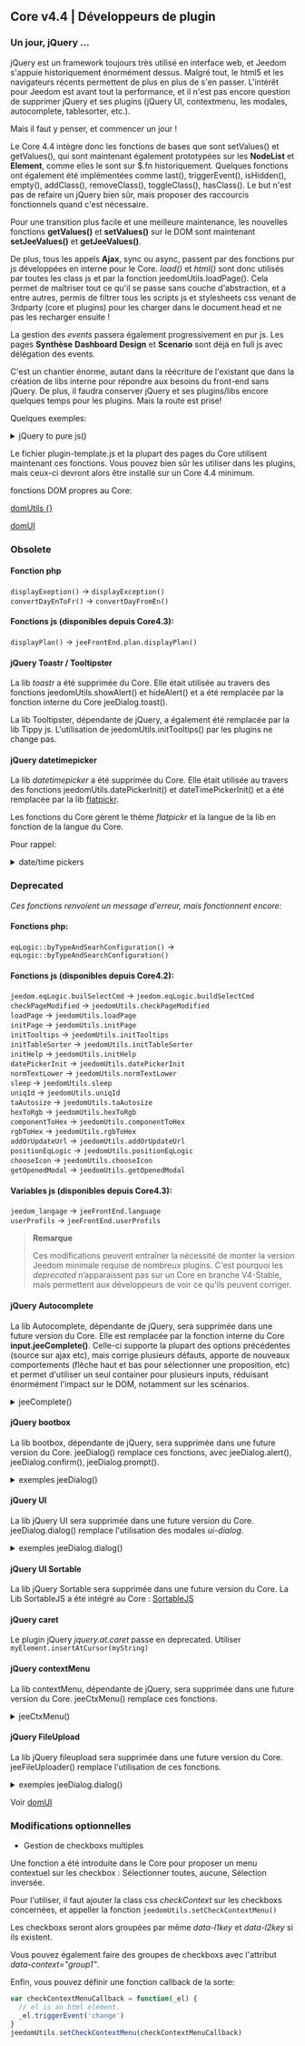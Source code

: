 ## Core v4.4 | Développeurs de plugin

### Un jour, jQuery ...

jQuery est un framework toujours très utilisé en interface web, et Jeedom s'appuie historiquement énormément dessus. Malgré tout, le html5 et les navigateurs récents permettent de plus en plus de s'en passer. L'intérêt pour Jeedom est avant tout la performance, et il n'est pas encore question de supprimer jQuery et ses plugins (jQuery UI, contextmenu, les modales, autocomplete, tablesorter, etc.).

Mais il faut y penser, et commencer un jour !

Le Core 4.4 intègre donc les fonctions de bases que sont setValues() et getValues(), qui sont maintenant également prototypées sur les **NodeList** et **Element**, comme elles le sont sur $.fn historiquement. Quelques fonctions ont également été implémentées comme last(), triggerEvent(), isHidden(), empty(), addClass(),  removeClass(), toggleClass(), hasClass(). Le but n'est pas de refaire un jQuery bien sûr, mais proposer des raccourcis fonctionnels quand c'est nécessaire.

Pour une transition plus facile et une meilleure maintenance, les nouvelles fonctions **getValues()** et **setValues()** sur le DOM sont maintenant **setJeeValues()** et **getJeeValues()**.

De plus, tous les appels **Ajax**, sync ou async, passent par des fonctions pur js développées en interne pour le Core. *load()* et *html()* sont donc utilisés par toutes les class js et par la fonction jeedomUtils.loadPage(). Cela permet de maîtriser tout ce qu'il se passe sans couche d'abstraction, et a entre autres, permis de filtrer tous les scripts js et stylesheets css venant de 3rdparty (core et plugins) pour les charger dans le document.head et ne pas les recharger ensuite !

La gestion des *events* passera également progressivement en pur js. Les pages **Synthèse** **Dashboard** **Design** et **Scenario** sont déjà en full js avec délégation des events.

C'est un chantier énorme, autant dans la réécriture de l'existant que dans la création de libs interne pour répondre aux besoins du front-end sans jQuery. De plus, il faudra conserver jQuery et ses plugins/libs encore quelques temps pour les plugins. Mais la route est prise!

Quelques exemples:

<details>

  <summary markdown="span">jQuery to pure js()</summary>

  ~~~ js
  {% raw %}
  //jQuery:
  $('#table_objectSummary tbody').append(tr)
  $('#table_objectSummary tbody tr').last().setValues(_summary, '.objectSummaryAttr')

  //Pure js:
  document.querySelector('#table_objectSummary tbody').insertAdjacentHTML('beforeend', tr)
  document.querySelectorAll('#table_objectSummary tbody tr').last().setJeeValues(_summary, '.objectSummaryAttr')

  //jQuery:
  var eqId = $('.eqLogicAttr[data-l1key=id]').value()
  var config = $('#config').getValues('.configKey')[0]
  var expression = $(this).closest('.actionOnMessage').getValues('.expressionAttr')

  //Pure js:
  var eqId = document.querySelector('.eqLogicAttr[data-l1key="id"]').jeeValue()
  var config = document.getElementById('config').getJeeValues('.configKey')[0]
  var expression = this.closest('.actionOnMessage').getJeeValues('.expressionAttr')

  //jQuery:
  addMyTr: function(_data) {
    var tr = '<tr>'
    tr += '<td>'
    tr += '</td>'
    tr += '</tr>'
    let newRow = $(tr)
    newRow.setValues(data, '.mytrDataAttr')
    $('#table_stuff tbody').append(newRow)
    //return newRow
  }

  //Pure js:
  addMyTr: function(_data) {
    var tr = '<tr>'
    tr += '<td>'
    tr += '</td>'
    tr += '</tr>'
    let newRow = document.createElement('tr')
    newRow.innerHTML = tr
    newRow.setJeeValues(_data, '.mytrDataAttr')
    document.getElementById('table_stuff').querySelector('tbody').appendChild(newRow)
    //return newRow
  }

  //jQuery:
  $(function(){
    console.log('Dom ready!')
  })

  //Core js:
  domUtils(function(){
    console.log('Dom ready!')
  })

  {% endraw %}
  ~~~

</details>

Le fichier plugin-template.js et la plupart des pages du Core utilisent maintenant ces fonctions. Vous pouvez bien sûr les utiliser dans les plugins, mais ceux-ci devront alors être installé sur un Core 4.4 minimum.

fonctions DOM propres au Core:

[domUtils {}](https://github.com/jeedom/core/blob/alpha/core/dom/dom.utils.js)

[domUI](https://github.com/jeedom/core/blob/alpha/core/dom/dom.ui.js)



### Obsolete

#### Fonction php

`displayExeption()` -> `displayException()`  
`convertDayEnToFr()` -> `convertDayFromEn()`

#### Fonctions js (disponibles depuis Core4.3):

`displayPlan()` -> `jeeFrontEnd.plan.displayPlan()`

#### jQuery Toastr / Tooltipster

La lib *toastr* a été supprimée du Core. Elle était utilisée au travers des fonctions jeedomUtils.showAlert() et hideAlert() et a été remplacée par la fonction interne du Core jeeDialog.toast().

La lib Tooltipster, dépendante de jQuery, a également été remplacée par la lib Tippy js. L'utilisation de jeedomUtils.initTooltips() par les plugins ne change pas.

#### jQuery datetimepicker

La lib *datetimepicker* a été supprimée du Core. Elle était utilisée au travers des fonctions jeedomUtils.datePickerInit() et dateTimePickerInit() et a été remplacée par la lib [flatpickr](https://flatpickr.js.org/).

Les fonctions du Core gèrent le thème *flatpickr* et la langue de la lib en fonction de la langue du Core.

Pour rappel:

<details>

  <summary markdown="span">date/time pickers</summary>

  ~~~ html
  {% raw %}
  <input id="myDate" class="in_datepicker"/>
  <input id="myTime" class="in_timepicker"/>
  <input id="myCustomDatetime"/>
  {% endraw %}
  ~~~

  ~~~ js
  {% raw %}
  jeedomUtils.datePickerInit() //Init all input.in_datepicker
  jeedomUtils.dateTimePickerInit() //Init all input.in_timepicker

  jeedomUtils.datePickerInit('Y-m-d H:i:00', '#myCustomDatetime') //Will init myCustomDatetime input with custom format
  {% endraw %}
  ~~~

</details>



### Deprecated

*Ces fonctions renvoient un message d'erreur, mais fonctionnent encore:*

#### Fonctions php:

`eqLogic::byTypeAndSearhConfiguration()` -> `eqLogic::byTypeAndSearchConfiguration()`  

#### Fonctions js (disponibles depuis Core4.2):

`jeedom.eqLogic.builSelectCmd` -> `jeedom.eqLogic.buildSelectCmd`  
`checkPageModified` -> `jeedomUtils.checkPageModified`  
`loadPage` -> `jeedomUtils.loadPage`  
`initPage` -> `jeedomUtils.initPage`  
`initTooltips` -> `jeedomUtils.initTooltips`  
`initTableSorter` -> `jeedomUtils.initTableSorter`  
`initHelp` -> `jeedomUtils.initHelp`  
`datePickerInit` -> `jeedomUtils.datePickerInit`  
`normTextLower` -> `jeedomUtils.normTextLower`  
`sleep` -> `jeedomUtils.sleep`  
`uniqId` -> `jeedomUtils.uniqId`  
`taAutosize` -> `jeedomUtils.taAutosize`  
`hexToRgb` -> `jeedomUtils.hexToRgb`  
`componentToHex` -> `jeedomUtils.componentToHex`  
`rgbToHex` -> `jeedomUtils.rgbToHex`  
`addOrUpdateUrl` -> `jeedomUtils.addOrUpdateUrl`  
`positionEqLogic` -> `jeedomUtils.positionEqLogic`  
`chooseIcon` -> `jeedomUtils.chooseIcon`  
`getOpenedModal` -> `jeedomUtils.getOpenedModal`  

#### Variables js (disponibles depuis Core4.3):

`jeedom_langage` -> `jeeFrontEnd.language`  
`userProfils` -> `jeeFrontEnd.userProfils`

> **Remarque**
>
> Ces modifications peuvent entraîner la nécessité de monter la version Jeedom minimale requise de nombreux plugins. C'est pourquoi les *deprecated* n’apparaissent pas sur un Core en branche V4-Stable, mais permettent aux développeurs de voir ce qu'ils peuvent corriger.

#### jQuery Autocomplete

La lib Autocomplete, dépendante de jQuery, sera supprimée dans une future version du Core. Elle est remplacée par la fonction interne du Core **input.jeeComplete()**. Celle-ci supporte la plupart des options précédentes (source sur ajax etc), mais corrige plusieurs défauts, apporte de nouveaux comportements (flèche haut et bas pour sélectionner une proposition, etc) et permet d'utiliser un seul container pour plusieurs inputs, réduisant énormément l'impact sur le DOM, notamment sur les scénarios.

<details>

  <summary markdown="span">jeeComplete()</summary>

  ~~~ js
  {% raw %}
  //jQuery:
  $('input.auto').autocomplete({
    minLength: 1,
    source: dataArray
  })

  //Core js:
  document.querySelector('input.auto').jeeComplete({
    minLength: 1,
    source: dataArray
  })
  {% endraw %}
  ~~~

</details>

#### jQuery bootbox

La lib bootbox, dépendante de jQuery, sera supprimée dans une future version du Core. jeeDialog() remplace ces fonctions, avec jeeDialog.alert(), jeeDialog.confirm(), jeeDialog.prompt().

<details>

  <summary markdown="span">exemples jeeDialog()</summary>

  ~~~ js
  {% raw %}
  if (condition) {
    jeeDialog.alert('This is wrong dude!')
    return
  }

  jeeDialog.prompt('Enter new name:', function(result) {
    if (result !== null) {
      //Do stuff
    }
  })

  jeeDialog.confirm('Do you really want to delete this?', function(result) {
    if (result) {
      //Do stuff
    } else {
      //Do other stuff
    }
  })

  {% endraw %}
  ~~~

</details>

#### jQuery UI

La lib jQuery UI sera supprimée dans une future version du Core. jeeDialog.dialog() remplace l'utilisation des modales *ui-dialog*.

<details>

  <summary markdown="span">exemples jeeDialog.dialog()</summary>

  ~~~ js
  {% raw %}
  //jQuery UI:
  $('#md_modal').dialog({
    title: "{{Administration système}}"
  }).load('index.php?v=d&modal=system.action').dialog('open')

  //Core jeeDialog:
  jeeDialog.dialog({
    title: '{{Administration système}}',
    contentUrl: 'index.php?v=d&modal=system.action'
  })

  {% endraw %}
  ~~~

</details>

#### jQuery UI Sortable

La lib jQuery Sortable sera supprimée dans une future version du Core.
La Lib SortableJS a été intégré au Core : [SortableJS](http://sortablejs.github.io/Sortable/)

#### jQuery caret

Le plugin jQuery *jquery.at.caret* passe en deprecated. Utiliser `myElement.insertAtCursor(myString)`

#### jQuery contextMenu

La lib contextMenu, dépendante de jQuery, sera supprimée dans une future version du Core. jeeCtxMenu() remplace ces fonctions.

<details>

  <summary markdown="span">jeeCtxMenu()</summary>

  ~~~ js
  {% raw %}
  var myCtxMenu = new jeeCtxMenu({
    selector: '.nav.nav-tabs li', //Required!
    appendTo: 'div#div_pageContainer',
    className: '', //Added to menu container
    items: {
      uniqueNameID: {
        name: '{{Mon item}}',
        isHtmlName: false,
        icon: 'fas fa-cogs',
        className: '', //Added to item container
        callback: function(key, opt) { //Item callback
        }
      },
      sep1: '-----',
    },
    callback: function(key, opt) { //Default callback if not set on item
    }
    //isDisable: false,
    /*
    events: {
      show: function(opt) {
      },
      hide: function(opt) {
      }
    },
    */
    /*
    build: function(trigger) {
      var contextmenuitems = {}
      return {
        callback: function(key, options, event) {
          //Set items...
        }
      },
      items: contextmenuitems
    },
    position: function(opt, x, y) {
    },
    */
  })

  {% endraw %}
  ~~~

</details>

#### jQuery FileUpload

La lib jQuery fileupload sera supprimée dans une future version du Core. jeeFileUploader() remplace l'utilisation de ces fonctions.

<details>

  <summary markdown="span">exemples jeeDialog.dialog()</summary>

  ~~~ js
  {% raw %}
  //jQuery UI:
  $('#bt_uploadImage').fileupload({
    url: 'core/ajax/plan.ajax.php?action=uploadImage&id=' + id
    dataType: 'json',
    done: function(event, data) {
      //Do stuff
    }
  })

  //Core jeeFileUploader:
  new jeeFileUploader({
    fileInput: document.getElementById('bt_uploadImg'),
    url: 'core/ajax/plan.ajax.php?action=uploadImage&id=' + id
    /*
    add: function(event, data) {
      let currentPath = document.getElementById('bt_uploadImg').getAttribute('data-path')
      data.url = 'core/ajax/jeedom.ajax.php?action=uploadImageIcon&filepath=' + currentPath
      data.submit()
    },
    */
    done: function(event, data) {
      //Do stuff
    }
  })

  {% endraw %}
  ~~~

</details>

Voir [domUI](https://github.com/jeedom/core/blob/alpha/core/dom/dom.ui.js)


### Modifications optionnelles

- Gestion de checkboxs multiples

Une fonction a été introduite dans le Core pour proposer un menu contextuel sur les checkbox : Sélectionner toutes, aucune, Sélection inversée.

Pour l'utiliser, il faut ajouter la class css *checkContext* sur les checkboxs concernées, et appeller la fonction ``jeedomUtils.setCheckContextMenu()``

Les checkboxs seront alors groupées par même *data-l1key* et *data-l2key* si ils existent.

Vous pouvez également faire des groupes de checkboxs avec l'attribut *data-context="group1"*.

Enfin, vous pouvez définir une fonction callback de la sorte:

````js
var checkContextMenuCallback = function(_el) {
  //_el is an html element.
  _el.triggerEvent('change')
}
jeedomUtils.setCheckContextMenu(checkContextMenuCallback)
````

